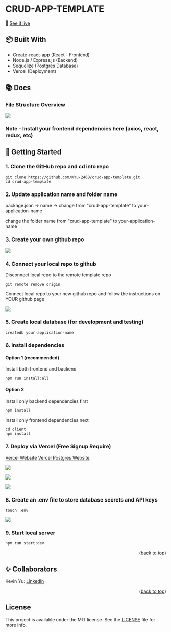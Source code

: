 <a name="readme-top"></a>

<!-- PROJECT LOGO -->

# CRUD-APP-TEMPLATE

🚀 [See it live](https://crud-app-template.vercel.app/)

<!-- 📽️ [Watch video](https://www.youtube.com/watch?v=dmplVct15V8) -->

## 📦 Built With

- Create-react-app (React - Frontend)
- Node.js / Express.js (Backend)
- Sequelize (Postgres Database)
- Vercel (Deployment)

## 📚 Docs

### File Structure Overview

![](assets/images/Crud-app-template-overview.png)

### Note - Install your frontend dependencies here (axios, react, redux, etc)

## 🏁 Getting Started

### 1. Clone the GitHub repo and cd into repo

```
git clone https://github.com/KYu-2468/crud-app-template.git
cd crud-app-template
```

### 2. Update application name and folder name

package.json -> name -> change from "crud-app-template" to your-application-name

change the folder name from "crud-app-template" to your-application-name

### 3. Create your own github repo

![](assets/images/Create-Github-Repo.png)

### 4. Connect your local repo to github

Disconnect local repo to the remote template repo

```
git remote remove origin
```

Connect local repo to your new github repo and follow the instructions on YOUR github page

![](assets/images/Push-Github-Repo.png)

### 5. Create local database (for development and testing)

```
createdb your-application-name
```

### 6. Install dependencies

#### Option 1 (recommended)

Install both frontend and backend

```
npm run install:all
```

#### Option 2

Install only backend dependencies first

```
npm install
```

Install only frontend dependencies next

```
cd client
npm install
```

### 7. Deploy via Vercel (Free Signup Require)

[Vercel Website](https://vercel.com/)
[Vercel Postgres Website](https://vercel.com/docs/storage/vercel-postgres/quickstart)

![](assets/images/Deploy-Vercel.png)

![](assets/images/Vercel-Database1.png)

![](assets/images/Vercel-Databse2.png)

### 8. Create an .env file to store database secrets and API keys

```
touch .env
```

![](assets/images/Env.png)

### 9. Start local server

```
npm run start:dev
```

<p align="right">(<a href="#readme-top">back to top</a>)</p>

## ✨ Collaborators

Kevin Yu: [LinkedIn](https://www.linkedin.com/in/kevinyu2468/)

<p align="right">(<a href="#readme-top">back to top</a>)</p>

## License

This project is available under the MIT license. See the [LICENSE](https://github.com/kiyohken2000/ReactNative-Expo-Firebase-Boilerplate-v2/blob/master/LICENSE) file for more info.

<!-- https://chartmyjog-8a62d.web.app/ -->
